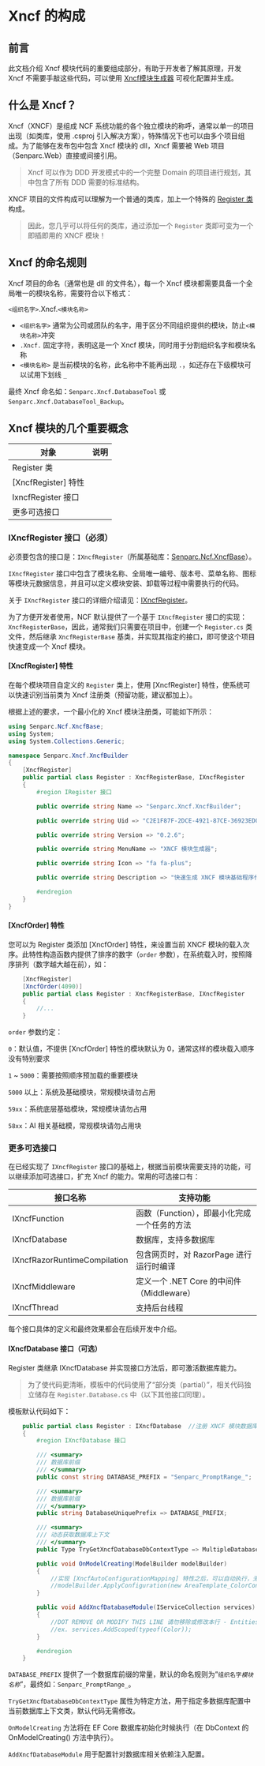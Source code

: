 # Xncf 的构成

## 前言

此文档介绍 Xncf 模块代码的重要组成部分，有助于开发者了解其原理，开发 Xncf 不需要手敲这些代码，可以使用 [Xncf模块生成器](/start/xncf-develop/create-xncf) 可视化配置并生成。

## 什么是 Xncf？

Xncf（XNCF）是组成 NCF 系统功能的各个独立模块的称呼，通常以单一的项目出现（如类库，使用 .csproj 引入解决方案），特殊情况下也可以由多个项目组成。为了能够在发布包中包含 Xncf 模块的 dll，Xncf 需要被 Web 项目（Senparc.Web）直接或间接引用。

> Xncf 可以作为 DDD 开发模式中的一个完整 Domain 的项目进行规划，其中包含了所有 DDD 需要的标准结构。

XNCF 项目的文件构成可以理解为一个普通的类库，加上一个特殊的 [Register 类](#register-类) 构成。

> 因此，您几乎可以将任何的类库，通过添加一个 `Register` 类即可变为一个即插即用的 XNCF 模块！

## Xncf 的命名规则

Xncf 项目的命名（通常也是 dll 的文件名），每一个 Xncf 模块都需要具备一个全局唯一的模块名称，需要符合以下格式：

`<组织名字>`.Xncf.`<模块名称>`

- `<组织名字>` 通常为公司或团队的名字，用于区分不同组织提供的模块，防止`<模块名称>`冲突
- `.Xncf.` 固定字符，表明这是一个 Xncf 模块，同时用于分割组织名字和模块名称
- `<模块名称>` 是当前模块的名称，此名称中不能再出现 `.`，如还存在下级模块可以试用下划线 `_`

最终 Xncf 命名如：`Senparc.Xncf.DatabaseTool` 或 `Senparc.Xncf.DatabaseTool_Backup`。

## Xncf 模块的几个重要概念

| 对象                | 说明 |
| ------------------- | ---- |
| Register 类         |      |
| [XncfRegister] 特性 |      |
| IxncfRegister 接口  |      |
| 更多可选接口        |      |

### IXncfRegister 接口（必须）

必须要包含的接口是：`IXncfRegister`（所属基础库：<a href="/NcfPackageSources/libs/Senparc.Ncf.XscfBase.html">Senparc.Ncf.XncfBase</a>）。

`IXncfRegister` 接口中包含了模块名称、全局唯一编号、版本号、菜单名称、图标等模块元数据信息，并且可以定义模块安装、卸载等过程中需要执行的代码。

关于 `IXncfRegister` 接口的详细介绍请见：[IXncfRegister](/NcfPackageSources/libs/Senparc.Ncf.AreaBase/IXncfRegister.html)。

为了方便开发者使用，NCF 默认提供了一个基于 `IXncfRegister` 接口的实现：`XncfRegisterBase`，因此，通常我们只需要在项目中，创建一个 `Register.cs` 类文件，然后继承 `XncfRegisterBase` 基类，并实现其指定的接口，即可使这个项目快速变成一个 Xncf 模块。

#### [XncfRegister] 特性

在每个模块项目自定义的 `Register` 类上，使用 [XncfRegister] 特性，使系统可以快速识别当前类为 Xncf 注册类（预留功能，建议都加上）。

根据上述的要求，一个最小化的 Xncf 模块注册类，可能如下所示：

```csharp
using Senparc.Ncf.XncfBase;
using System;
using System.Collections.Generic;

namespace Senparc.Xncf.XncfBuilder
{
    [XncfRegister]
    public partial class Register : XncfRegisterBase, IXncfRegister
    {
        #region IRegister 接口

        public override string Name => "Senparc.Xncf.XncfBuilder";

        public override string Uid => "C2E1F87F-2DCE-4921-87CE-36923ED0D6EA";

        public override string Version => "0.2.6";

        public override string MenuName => "XNCF 模块生成器";

        public override string Icon => "fa fa-plus";

        public override string Description => "快速生成 XNCF 模块基础程序代码，或 Sample 演示，可基于基础代码扩展自己的应用";

        #endregion
    }
}
```

#### [XncfOrder] 特性

您可以为 Register 类添加 [XncfOrder] 特性，来设置当前 XNCF 模块的载入次序。此特性构造函数内提供了排序的数字（`order` 参数），在系统载入时，按照降序排列（数字越大越在前），如：

```csharp
    [XncfRegister]
    [XncfOrder(4090)]
    public partial class Register : XncfRegisterBase, IXncfRegister
    {
        //...
    }
```

`order` 参数约定：

`0`：默认值，不提供 [XncfOrder] 特性的模块默认为 0，通常这样的模块载入顺序没有特别要求

`1` ~ `5000`：需要按照顺序预加载的重要模块

`5000` 以上：系统及基础模块，常规模块请勿占用

`59xx`：系统底层基础模块，常规模块请勿占用

`58xx`：AI 相关基础模，常规模块请勿占用块

<!-- TODO：更多重写方法 -->

### 更多可选接口

在已经实现了 `IXncfRegister` 接口的基础上，根据当前模块需要支持的功能，可以继续添加可选接口，扩充 Xncf 的能力。常用的可选接口有：

| 接口名称                     | 支持功能                                     |
| ---------------------------- | -------------------------------------------- |
| IXncfFunction                | 函数（Function），即最小化完成一个任务的方法 |
| IXncfDatabase                | 数据库，支持多数据库                         |
| IXncfRazorRuntimeCompilation | 包含网页时，对 RazorPage 进行运行时编译      |
| IXncfMiddleware              | 定义一个 .NET Core 的中间件（Middleware）    |
| IXncfThread                  | 支持后台线程                                 |

每个接口具体的定义和最终效果都会在后续开发中介绍。

#### IXncfDatabase 接口（可选）

Register 类继承 IXncfDatabase 并实现接口方法后，即可激活数据库能力。

> 为了使代码更清晰，模板中的代码使用了“部分类（partial）”，相关代码独立储存在 `Register.Database.cs` 中（以下其他接口同理）。

模板默认代码如下：

```csharp
    public partial class Register : IXncfDatabase  //注册 XNCF 模块数据库（按需选用）
    {
        #region IXncfDatabase 接口

        /// <summary>
        /// 数据库前缀
        /// </summary>
        public const string DATABASE_PREFIX = "Senparc_PromptRange_";

        /// <summary>
        /// 数据库前缀
        /// </summary>
        public string DatabaseUniquePrefix => DATABASE_PREFIX;

        /// <summary>
        /// 动态获取数据库上下文
        /// </summary>
        public Type TryGetXncfDatabaseDbContextType => MultipleDatabasePool.Instance.GetXncfDbContextType(this);

        public void OnModelCreating(ModelBuilder modelBuilder)
        {
            //实现 [XncfAutoConfigurationMapping] 特性之后，可以自动执行，无需手动添加
            //modelBuilder.ApplyConfiguration(new AreaTemplate_ColorConfigurationMapping());
        }

        public void AddXncfDatabaseModule(IServiceCollection services)
        {
            //DOT REMOVE OR MODIFY THIS LINE 请勿移除或修改本行 - Entities Point
            //ex. services.AddScoped(typeof(Color));
        }

        #endregion
    }
```

`DATABASE_PREFIX` 提供了一个数据库前缀的常量，默认的命名规则为”`组织名字`_`模块名称`_”，最终如：`Senparc_PromptRange_`。

`TryGetXncfDatabaseDbContextType` 属性为特定方法，用于指定多数据库配置中当前数据库上下文类，默认代码无需修改。

`OnModelCreating` 方法将在 EF Core 数据库初始化时候执行（在 DbContext 的 OnModelCreating() 方法中执行）。

`AddXncfDatabaseModule` 用于配置针对数据库相关依赖注入配置。

<!-- TODO：介绍 SenparcEntities -->

<!--
以下逐一介绍。

#### IXncfRazorRuntimeCompilation 接口（可选）


#### IXncfMiddleware 接口（可选）


#### IXncfThread 接口（可选） -->
